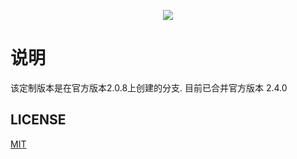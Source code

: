 <p align="center">
  <img src="https://cdn.rawgit.com/ElemeFE/element/dev/element_logo.svg">
</p>

# 说明
该定制版本是在官方版本2.0.8上创建的分支.
目前已合并官方版本 2.4.0

## LICENSE
[MIT](LICENSE)

